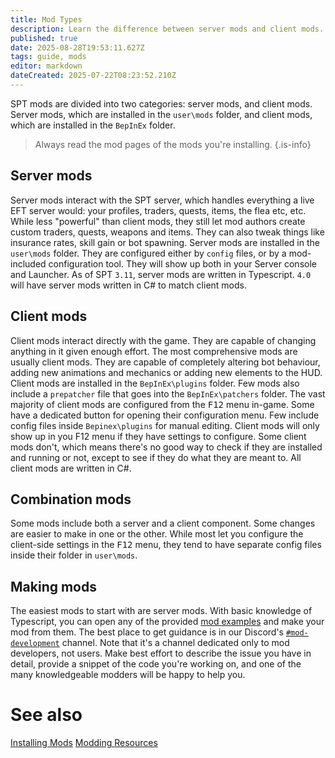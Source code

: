 ```yaml
---
title: Mod Types
description: Learn the difference between server mods and client mods.
published: true
date: 2025-08-28T19:53:11.627Z
tags: guide, mods
editor: markdown
dateCreated: 2025-07-22T08:23:52.210Z
---
```


SPT mods are divided into two categories: server mods, and client mods. Server mods, which are installed in the `user\mods` folder, and client mods, which are installed in the `BepInEx` folder.
> Always read the mod pages of the mods you're installing.
{.is-info}

## Server mods
Server mods interact with the SPT server, which handles everything a live EFT server would: your profiles, traders, quests, items, the flea etc, etc. While less "powerful" than client mods, they still let mod authors create custom traders, quests, weapons and items. They can also tweak things like insurance rates, skill gain or bot spawning.
Server mods are installed in the `user\mods` folder. They are configured either by `config` files, or by a mod-included configuration tool.
They will show up both in your Server console and Launcher.
As of SPT `3.11`, server mods are written in Typescript. `4.0` will have server mods written in C# to match client mods.

## Client mods
Client mods interact directly with the game. They are capable of changing anything in it given enough effort. The most comprehensive mods are usually client mods. They are capable of completely altering bot behaviour, adding new animations and mechanics or adding new elements to the HUD.
Client mods are installed in the `BepInEx\plugins` folder. Few mods also include a `prepatcher` file that goes into the `BepInEx\patchers` folder. The vast majority of client mods are configured from the <kbd>F12</kbd> menu in-game. Some have a dedicated button for opening their configuration menu. Few include config files inside `Bepinex\plugins` for manual editing.
Client mods will only show up in you F12 menu if they have settings to configure. Some client mods don't, which means there's no good way to check if they are installed and running or not, except to see if they do what they are meant to.
All client mods are written in C#.

## Combination mods
Some mods include both a server and a client component. Some changes are easier to make in one or the other. While most let you configure the client-side settings in the <kbd>F12</kbd> menu, they tend to have separate config files inside their folder in `user\mods`. 

## Making mods
The easiest mods to start with are server mods. With basic knowledge of Typescript, you can open any of the provided [mod examples](https://github.com/sp-tarkov/mod-examples) and make your mod from them.
The best place to get guidance is in our Discord's [`#mod-development`](https://discord.com/channels/875684761291599922/875803116409323562) channel. Note that it's a channel dedicated only to mod developers, not users. Make best effort to describe the issue you have in detail, provide a snippet of the code you're working on, and one of the many knowledgeable modders will be happy to help you.

# See also
[Installing Mods](/Installing_Mods)
[Modding Resources](/Modding_Resources)